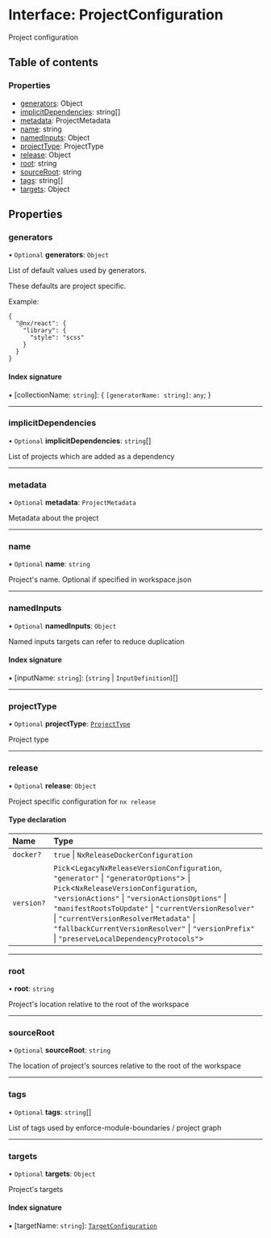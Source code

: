 # Interface: ProjectConfiguration

Project configuration

## Table of contents

### Properties

- [generators](/reference/core-api/devkit/documents/ProjectConfiguration#generators): Object
- [implicitDependencies](/reference/core-api/devkit/documents/ProjectConfiguration#implicitdependencies): string[]
- [metadata](/reference/core-api/devkit/documents/ProjectConfiguration#metadata): ProjectMetadata
- [name](/reference/core-api/devkit/documents/ProjectConfiguration#name): string
- [namedInputs](/reference/core-api/devkit/documents/ProjectConfiguration#namedinputs): Object
- [projectType](/reference/core-api/devkit/documents/ProjectConfiguration#projecttype): ProjectType
- [release](/reference/core-api/devkit/documents/ProjectConfiguration#release): Object
- [root](/reference/core-api/devkit/documents/ProjectConfiguration#root): string
- [sourceRoot](/reference/core-api/devkit/documents/ProjectConfiguration#sourceroot): string
- [tags](/reference/core-api/devkit/documents/ProjectConfiguration#tags): string[]
- [targets](/reference/core-api/devkit/documents/ProjectConfiguration#targets): Object

## Properties

### generators

• `Optional` **generators**: `Object`

List of default values used by generators.

These defaults are project specific.

Example:

```
{
  "@nx/react": {
    "library": {
      "style": "scss"
    }
  }
}
```

#### Index signature

▪ [collectionName: `string`]: \{ `[generatorName: string]`: `any`; }

---

### implicitDependencies

• `Optional` **implicitDependencies**: `string`[]

List of projects which are added as a dependency

---

### metadata

• `Optional` **metadata**: `ProjectMetadata`

Metadata about the project

---

### name

• `Optional` **name**: `string`

Project's name. Optional if specified in workspace.json

---

### namedInputs

• `Optional` **namedInputs**: `Object`

Named inputs targets can refer to reduce duplication

#### Index signature

▪ [inputName: `string`]: (`string` \| `InputDefinition`)[]

---

### projectType

• `Optional` **projectType**: [`ProjectType`](/reference/core-api/devkit/documents/ProjectType)

Project type

---

### release

• `Optional` **release**: `Object`

Project specific configuration for `nx release`

#### Type declaration

| Name       | Type                                                                                                                                                                                                                                                                                                                                                                                     |
| :--------- | :--------------------------------------------------------------------------------------------------------------------------------------------------------------------------------------------------------------------------------------------------------------------------------------------------------------------------------------------------------------------------------------- |
| `docker?`  | `true` \| `NxReleaseDockerConfiguration`                                                                                                                                                                                                                                                                                                                                                 |
| `version?` | `Pick`\<`LegacyNxReleaseVersionConfiguration`, `"generator"` \| `"generatorOptions"`\> \| `Pick`\<`NxReleaseVersionConfiguration`, `"versionActions"` \| `"versionActionsOptions"` \| `"manifestRootsToUpdate"` \| `"currentVersionResolver"` \| `"currentVersionResolverMetadata"` \| `"fallbackCurrentVersionResolver"` \| `"versionPrefix"` \| `"preserveLocalDependencyProtocols"`\> |

---

### root

• **root**: `string`

Project's location relative to the root of the workspace

---

### sourceRoot

• `Optional` **sourceRoot**: `string`

The location of project's sources relative to the root of the workspace

---

### tags

• `Optional` **tags**: `string`[]

List of tags used by enforce-module-boundaries / project graph

---

### targets

• `Optional` **targets**: `Object`

Project's targets

#### Index signature

▪ [targetName: `string`]: [`TargetConfiguration`](/reference/core-api/devkit/documents/TargetConfiguration)
